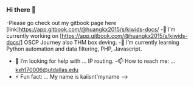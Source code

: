 ### Hi there 👋
-Please go check out my gitbook page here [link]https://app.gitbook.com/@huangkx2015/s/kiwids-docs/
-🔭 I’m currently working on  [https://app.gitbook.com/@huangkx2015/s/kiwids-docs/] OSCP Journey also THM box deving.
-🌱 I’m currently learning Python automation and data filtering, PHP, Javascript.  
- 🤔 I’m looking for help with ... IP routing.
-📫 How to reach me: ... kxh170006@utdallas.edu 
- ⚡ Fun fact: ...  My name is kaiisnt'myname
-->

<!--
**kiwids0220/kiwids0220** is a ✨ _special_ ✨ repository because its `README.md` (this file) appears on your GitHub profile.



